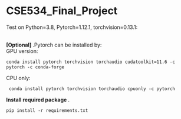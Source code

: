 # CSE534_Final_Project

Test on Python=3.8, Pytorch=1.12.1, torchvision=0.13.1: <br /> <br />

<strong>[Optional] </strong>.Pytorch can be installed by:<br />
GPU version: 
```
conda install pytorch torchvision torchaudio cudatoolkit=11.6 -c pytorch -c conda-forge
```
CPU only:
```
 conda install pytorch torchvision torchaudio cpuonly -c pytorch 
```


<strong>Install required package </strong>. 
```
pip install -r requirements.txt
```


  

